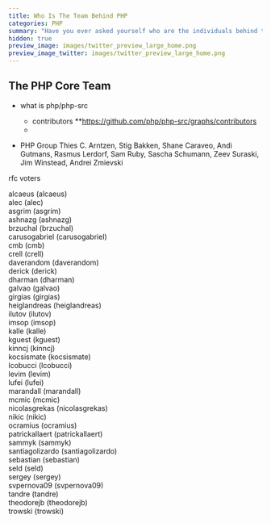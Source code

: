 ```yaml
---
title: Who Is The Team Behind PHP
categories: PHP
summary: "Have you ever asked yourself who are the individuals behind the PHP language? Who are the core developers? Who is allowed to vote on RFCs? I have, but it turns out it is so easy to find. That's why I did some research for you."
hidden: true
preview_image: images/twitter_preview_large_home.png
preview_image_twitter: images/twitter_preview_large_home.png
---
```


## The PHP Core Team

- what is php/php-src
    - contributors **https://github.com/php/php-src/graphs/contributors
    - 


- PHP Group
  Thies C. Arntzen, Stig Bakken, Shane Caraveo, Andi Gutmans, Rasmus Lerdorf, Sam Ruby, Sascha Schumann, Zeev Suraski, Jim Winstead, Andrei Zmievski

rfc voters

alcaeus (alcaeus)		 
alec (alec)		 
asgrim (asgrim)		 
ashnazg (ashnazg)		 
brzuchal (brzuchal)		 
carusogabriel (carusogabriel)		 
cmb (cmb)		 
crell (crell)		 
daverandom (daverandom)		 
derick (derick)	 	
dharman (dharman)		 
galvao (galvao)		 
girgias (girgias)		 
heiglandreas (heiglandreas)		 
ilutov (ilutov)		 
imsop (imsop)		 
kalle (kalle)		 
kguest (kguest)		 
kinncj (kinncj)		 
kocsismate (kocsismate)		 
lcobucci (lcobucci)		 
levim (levim)		 
lufei (lufei)		 
marandall (marandall)		 
mcmic (mcmic)		 
nicolasgrekas (nicolasgrekas)		 
nikic (nikic)		 
ocramius (ocramius)		 
patrickallaert (patrickallaert)		 
sammyk (sammyk)		 
santiagolizardo (santiagolizardo)		 
sebastian (sebastian)		 
seld (seld)		 
sergey (sergey)		 
svpernova09 (svpernova09)		 
tandre (tandre)		 
theodorejb (theodorejb)		 
trowski (trowski)
